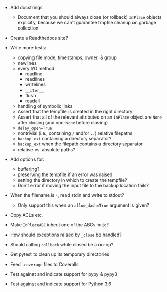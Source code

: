 - Add docstrings
    - Document that you should always close (or rollback) `InPlace` objects
      explicity, because we can't guarantee tmpfile cleanup on garbage
      collection
- Create a Readthedocs site?

- Write more tests:
    - copying file mode, timestamps, owner, & group
    - newlines
    - every I/O method
        - readline
        - readlines
        - writelines
        - `__iter__`
        - flush
        - readall
    - handling of symbolic links
    - Assert that the tempfile is created in the right directory
    - Assert that all of the relevant attributes on an `InPlace` object are
      `None` after closing (and non-`None` before closing)
    - `delay_open=True`
    - nontrivial (i.e., containing `/` and/or `..`) relative filepaths
    - `backup_ext` containing a directory separator?
    - `backup_ext` when the filepath contains a directory separator
    - relative vs. absolute paths?

- Add options for:
    - buffering?
    - preserving the tempfile if an error was raised
    - setting the directory in which to create the tempfile?
    - Don't error if moving the input file to the backup location fails?

- When the filename is `-`, read stdin and write to stdout?
    - Only support this when an `allow_dash=True` argument is given?
- Copy ACLs etc.
- Make `InPlaceABC` inherit one of the ABCs in `io`?
- How should exceptions raised by `_close` be handled?
- Should calling `rollback` while closed be a no-op?

- Get pytest to clean up its temporary directories
- Feed `.coverage` files to Coveralls
- Test against and indicate support for pypy & pypy3
- Test against and indicate support for Python 3.6

